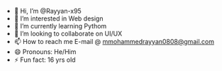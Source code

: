 - 👋 Hi, I’m @Rayyan-x95
- 👀 I’m interested in Web design
- 🌱 I’m currently learning Pythom
- 💞️ I’m looking to collaborate on UI/UX
- 📫 How to reach me E-mail @ mmohammedrayyan0808@gmail.com
- 😄 Pronouns: He/Him
- ⚡ Fun fact: 16 yrs old

<!---
Rayyan-x95/Rayyan-x95 is a ✨ special ✨ repository because its `README.md` (this file) appears on your GitHub profile.
You can click the Preview link to take a look at your changes.
--->
